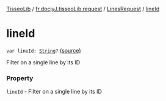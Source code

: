 [TisseoLib](../../index.md) / [fr.docjyJ.tisseoLib.request](../index.md) / [LinesRequest](index.md) / [lineId](./line-id.md)

# lineId

`var lineId: `[`String`](https://kotlinlang.org/api/latest/jvm/stdlib/kotlin/-string/index.html)`?` [(source)](https://github.com/docjyJ/TisseoLib/tree/master/src/main/kotlin/fr/docjyJ/tisseoLib/request/LinesRequest.kt#L25)

Filter on a single line by its ID

### Property

`lineId` - Filter on a single line by its ID
